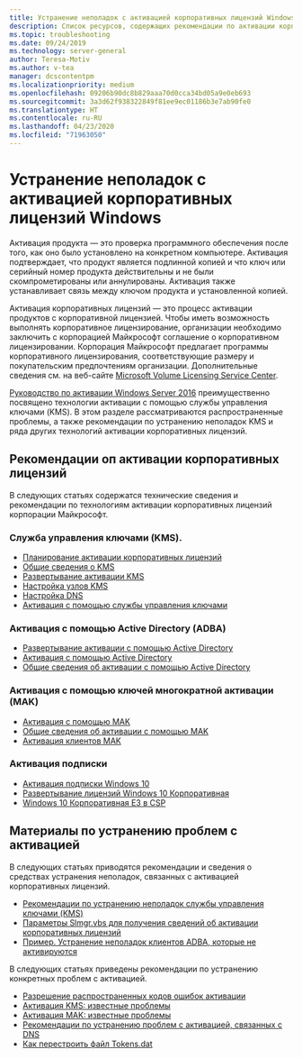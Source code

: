 ```yaml
---
title: Устранение неполадок с активацией корпоративных лицензий Windows
description: Список ресурсов, содержащих рекомендации по активации корпоративных лицензий и сведения об устранении неполадок, связанных с активацией.
ms.topic: troubleshooting
ms.date: 09/24/2019
ms.technology: server-general
author: Teresa-Motiv
ms.author: v-tea
manager: dcscontentpm
ms.localizationpriority: medium
ms.openlocfilehash: 09206b90dc8b829aaa70d0cca34bd05a9e0eb693
ms.sourcegitcommit: 3a3d62f938322849f81ee9ec01186b3e7ab90fe0
ms.translationtype: HT
ms.contentlocale: ru-RU
ms.lasthandoff: 04/23/2020
ms.locfileid: "71963050"
---
```

# <a name="troubleshooting-windows-volume-activation"></a>Устранение неполадок с активацией корпоративных лицензий Windows

Активация продукта — это проверка программного обеспечения после того, как оно было установлено на конкретном компьютере. Активация подтверждает, что продукт является подлинной копией и что ключ или серийный номер продукта действительны и не были скомпрометированы или аннулированы. Активация также устанавливает связь между ключом продукта и установленной копией.

Активация корпоративных лицензий — это процесс активации продуктов с корпоративной лицензией. Чтобы иметь возможность выполнять корпоративное лицензирование, организации необходимо заключить с корпорацией Майкрософт соглашение о корпоративном лицензировании. Корпорация Майкрософт предлагает программы корпоративного лицензирования, соответствующие размеру и покупательским предпочтениям организации. Дополнительные сведения см. на веб-сайте [Microsoft Volume Licensing Service Center](https://www.microsoft.com/Licensing/servicecenter/default.aspx).

[Руководство по активации Windows Server 2016](server-2016-activation.md) преимущественно посвящено технологии активации с помощью службы управления ключами (KMS). В этом разделе рассматриваются распространенные проблемы, а также рекомендации по устранению неполадок KMS и ряда других технологий активации корпоративных лицензий.

## <a name="best-practices-for-volume-activation"></a>Рекомендации оп активации корпоративных лицензий

В следующих статьях содержатся технические сведения и рекомендации по технологиям активации корпоративных лицензий корпорации Майкрософт.

### <a name="key-management-service-kms"></a>Служба управления ключами (KMS).

- [Планирование активации корпоративных лицензий](https://docs.microsoft.com/windows/deployment/volume-activation/plan-for-volume-activation-client)
- [Общие сведения о KMS](https://docs.microsoft.com/previous-versions/tn-archive/ff793434(v=technet.10))
- [Развертывание активации KMS](https://docs.microsoft.com/previous-versions/tn-archive/ff793409%28v=technet.10%29)
- [Настройка узлов KMS](https://docs.microsoft.com/previous-versions/tn-archive/ff793407%28v%3dtechnet.10%29)
- [Настройка DNS](https://docs.microsoft.com/previous-versions/tn-archive/ff793405%28v%3dtechnet.10%29)
- [Активация с помощью службы управления ключами](https://docs.microsoft.com/windows/deployment/volume-activation/activate-using-key-management-service-vamt)

### <a name="active-directory-based-activation-adba"></a>Активация с помощью Active Directory (ADBA)

- [Развертывание активации с помощью Active Directory](https://docs.microsoft.com/previous-versions/windows/it-pro/windows-server-2012-r2-and-2012/dn502534%28v%3Dws.11%29)
- [Активация с помощью Active Directory](https://docs.microsoft.com/windows/deployment/volume-activation/activate-using-active-directory-based-activation-client)
- [Общие сведения об активации с помощью Active Directory](https://docs.microsoft.com/windows/deployment/volume-activation/active-directory-based-activation-overview)

### <a name="multiple-activation-key-mak-activation"></a>Активация с помощью ключей многократной активации (MAK)

- [Активация с помощью MAK](https://docs.microsoft.com/previous-versions/tn-archive/ff793438%28v=technet.10%29)
- [Общие сведения об активации с помощью MAK](https://docs.microsoft.com/previous-versions/tn-archive/ff793435%28v%3dtechnet.10%29)
- [Активация клиентов MAK](https://docs.microsoft.com/previous-versions/tn-archive/ff793398%28v%3dtechnet.10%29)

### <a name="subscription-activation"></a>Активация подписки

- [Активация подписки Windows 10](https://docs.microsoft.com/windows/deployment/windows-10-subscription-activation)
- [Развертывание лицензий Windows 10 Корпоративная](https://docs.microsoft.com/windows/deployment/deploy-enterprise-licenses)
- [Windows 10 Корпоративная E3 в CSP](https://docs.microsoft.com/windows/deployment/windows-10-enterprise-e3-overview)

## <a name="resources-for-troubleshooting-activation-issues"></a>Материалы по устранению проблем с активацией

В следующих статьях приводятся рекомендации и сведения о средствах устранения неполадок, связанных с активацией корпоративных лицензий.

- [Рекомендации по устранению неполадок службы управления ключами (KMS)](activation-troubleshoot-kms-general.md)
- [Параметры Slmgr.vbs для получения сведений об активации корпоративных лицензий](activation-slmgr-vbs-options.md)
- [Пример. Устранение неполадок клиентов ADBA, которые не активируются](activation-troubleshoot-adba-clients.md)

В следующих статьях приведены рекомендации по устранению конкретных проблем с активацией.

- [Разрешение распространенных кодов ошибок активации](activation-error-codes.md)
- [Активация KMS: известные проблемы](activation-troubleshoot-KMS-issues.md)
- [Активация MAK: известные проблемы](activation-troubleshoot-MAK-issues.md)
- [Рекомендации по устранению проблем с активацией, связанных с DNS](common-troubleshooting-procedures-kms-dns.md)
- [Как перестроить файл Tokens.dat](activation-rebuild-tokens-dat-file.md)
